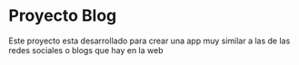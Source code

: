 
# Proyecto Blog

Este proyecto esta desarrollado para crear una app muy similar a las de las redes sociales o blogs que hay en la web


